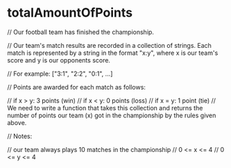 # totalAmountOfPoints
// Our football team has finished the championship.

// Our team's match results are recorded in a collection of strings. Each match is represented by a string in the format "x:y", where x is our team's score and y is our opponents score.

// For example: ["3:1", "2:2", "0:1", ...]

// Points are awarded for each match as follows:

// if x > y: 3 points (win)
// if x < y: 0 points (loss)
// if x = y: 1 point (tie)
// We need to write a function that takes this collection and returns the number of points our team (x) got in the championship by the rules given above.

// Notes:

// our team always plays 10 matches in the championship
// 0 <= x <= 4
// 0 <= y <= 4
